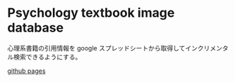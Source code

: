 # Psychology textbook image database

心理系書籍の引用情報を google スプレッドシートから取得してインクリメンタル検索できるようにする。

[github pages](https://github.com/AWtnb/psych-citation-search)